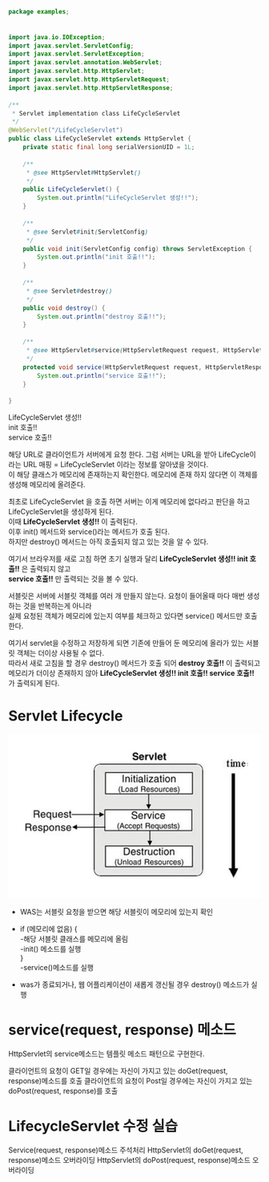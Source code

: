 ``` java 
package examples;


import java.io.IOException;
import javax.servlet.ServletConfig;
import javax.servlet.ServletException;
import javax.servlet.annotation.WebServlet;
import javax.servlet.http.HttpServlet;
import javax.servlet.http.HttpServletRequest;
import javax.servlet.http.HttpServletResponse;

/**
 * Servlet implementation class LifeCycleServlet
 */
@WebServlet("/LifeCycleServlet")
public class LifeCycleServlet extends HttpServlet {
	private static final long serialVersionUID = 1L;
       
    /**
     * @see HttpServlet#HttpServlet()
     */
    public LifeCycleServlet() {
        System.out.println("LifeCycleServlet 생성!!");
    }

	/**
	 * @see Servlet#init(ServletConfig)
	 */
	public void init(ServletConfig config) throws ServletException {
		System.out.println("init 호출!!");
	}

	/**
	 * @see Servlet#destroy()
	 */
	public void destroy() {
		System.out.println("destroy 호출!!");
	}

	/**
	 * @see HttpServlet#service(HttpServletRequest request, HttpServletResponse response)
	 */
	protected void service(HttpServletRequest request, HttpServletResponse response) throws ServletException, IOException {
		System.out.println("service 호출!!");
	}

}
```

LifeCycleServlet 생성!!  
init 호출!!  
service 호출!!  



해당 URL로 클라이언트가 서버에게 요청 한다. 그럼 서버는 URL을 받아 LifeCycle이라는 URL 매핑 = LifeCycleServlet 이라는 정보를 알아냈을 것이다.  
이 해당 클래스가 메모리에 존재하는지 확인한다. 메모리에 존재 하지 않다면 이 객체를 생성해 메모리에 올려준다.  

최초로 LifeCycleServlet 을 호출 하면 서버는 이게 메모리에 없다라고 판단을 하고 LifeCycleServlet을 생성하게 된다.   
이때 __LifeCycleServlet 생성!!__ 이 출력된다.  
이후 init() 메서드와 service()라는 메서드가 호출 된다.   
하지만 destroy() 메서드는 아직 호출되지 않고 있는 것을 알 수 있다.  

여기서 브라우저를 새로 고침 하면 초기 실행과 달리 **LifeCycleServlet 생성!! init 호출!!** 은 출력되지 않고   
__service 호출!!__ 만 출력되는 것을 볼 수 있다.  


서블릿은 서버에 서블릿 객체를 여러 개 만들지 않는다. 요청이 들어올때 마다 매번 생성하는 것을 반복하는게 아니라  
실제 요청된 객체가 메모리에 있는지 여부를 체크하고 있다면 service() 메서드만 호출한다.  

여기서 servlet을 수정하고 저장하게 되면 기존에 만들어 둔 메모리에 올라가 있는 서블릿 객체는 더이상 사용될 수 없다.   
따라서 새로 고침을 할 경우 destroy() 메서드가 호출 되어 **destroy 호출!!** 이 출력되고   
메모리가 더이상 존재하지 않아 __LifeCycleServlet 생성!! init 호출!! service 호출!!__ 가 출력되게 된다.  


# Servlet Lifecycle
![ServletLifcycle](ServletLifcycle.png)

*	WAS는 서블릿 요청을 받으면 해당 서블릿이 메모리에 있는지 확인
*	if (메모리에 없음) {  
	-해당 서블릿 클래스를 메모리에 올림    
	-init() 메소드를 실행    
	}  
	-service()메소드를 실행  

*	was가 종료되거나, 웹 어플리케이션이 새롭게 갱신될 경우 destroy() 메소드가 실행



# service(request, response) 메소드

HttpServlet의 service메소드는 템플릿 메소드 패턴으로 구현한다.

클라이언트의 요청이 GET일 경우에는 자신이 가지고 있는 doGet(request, response)메소드를 호출
클라이언트의 요청이 Post일 경우에는 자신이 가지고 있는 doPost(request, response)를 호출
 
# LifecycleServlet 수정 실습

Service(request, response)메소드 주석처리
HttpServlet의 doGet(request, response)메소드 오버라이딩
HttpServlet의 doPost(request, response)메소드 오버라이딩
 